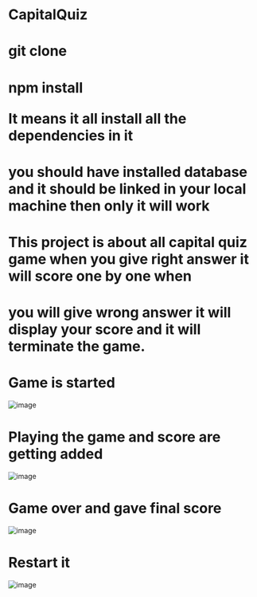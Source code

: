 # CapitalQuiz

# git clone <url>

# npm install <p> It means it all install all the dependencies in it

# you should have installed database and it should be linked in your local machine then only it will work

# This project is about all capital quiz game when you give right answer it will score one by one when
# you will give wrong answer it will display your score and it will terminate the game.
# Game is started <br>
![image](https://github.com/user-attachments/assets/e382e9cf-de41-4e36-aeb6-6aaef7b56349)

# Playing the game and score are getting added
![image](https://github.com/user-attachments/assets/52210582-c290-4f51-af41-8268b1992154)

# Game over and gave final score
![image](https://github.com/user-attachments/assets/1edec71d-5684-48e3-bb87-e8d024840a13)

# Restart it
![image](https://github.com/user-attachments/assets/5e5b8bbe-f4ce-4007-9605-600fe8516432)



